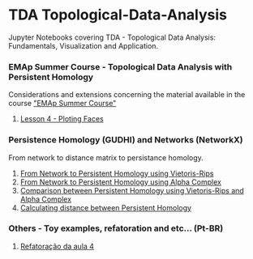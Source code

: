 # TDA Topological-Data-Analysis
Jupyter Notebooks covering TDA - Topological Data Analysis: Fundamentals, Visualization and Application.

### EMAp Summer Course - Topological Data Analysis with Persistent Homology
Considerations and extensions concerning the material available in the course <a href="https://raphaeltinarrage.github.io/EMAp.html">"EMAp Summer Course"</a>
<ol>
  <li><a href="https://github.com/RodrigoHenriqueRamos/TDA---Topological-Data-Analysis/blob/main/Lesson%204%20-%20Ploting%20Faces.ipynb">Lesson 4 - Ploting Faces</a></li>  
</ol>

### Persistence Homology (GUDHI) and Networks (NetworkX)
From network to distance matrix to persistance homology.
<ol>
  <li><a href="https://github.com/RodrigoHenriqueRamos/TDA---Topological-Data-Analysis/blob/main/From%20Network%20(NetworkX)%20to%20Persistent%20Homology%20(PH)%20-%20Rips.ipynb">From Network to Persistent Homology using Vietoris-Rips</a></li>  
  <li><a href="https://github.com/RodrigoHenriqueRamos/TDA---Topological-Data-Analysis/blob/main/From%20Network%20(NetworkX)%20to%20Persistent%20Homology%20(PH)%20-%20Alpha%20Complexes.ipynb">From Network to Persistent Homology using Alpha Complex</a></li>  
  <li><a href="https://github.com/RodrigoHenriqueRamos/TDA---Topological-Data-Analysis/blob/main/Comparison%20Between%20Rips%20and%20Alpha%20Complexes.pdf">Comparison between Persistent Homology using Vietoris-Rips and Alpha Complex</a></li>
  <li><a href="https://github.com/RodrigoHenriqueRamos/TDA---Topological-Data-Analysis/blob/main/From%20Network%20(NetworkX)%20to%20Persistent%20Homology%20(PH)%20-%20Rips%20-%20Bottleneck%20Distance.ipynb">Calculating distance between Persistent Homology</a></li> 
</ol>

### Others - Toy examples, refatoration and etc... (Pt-BR)
<ol>
  <li><a href="https://github.com/RodrigoHenriqueRamos/TDA---Topological-Data-Analysis/blob/main/1%20-%20Refatora%C3%A7%C3%A3o%20da%20aula%204.ipynb">Refatoração da aula 4</a></li>  
</ol>

